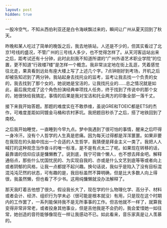 ```yaml
---
layout: post
hidden: true
---
```

一股冷空气，不知从西伯利亚还是白令海峡飘过来的，瞬间让广州从夏天回到了秋天。

昨晚和某人吃过了简单的晚饭之后，我去地铁站，人还是不少的，但其实看过了北京1号线的盛况，不管广州的三号线人多少，也不觉得怎样了。从天河客运站出来之后，距考试还有十分钟，此时此刻我不知道所谓的“广州外语艺术职业学院”的位置，更不知道“行政楼7楼”是怎样一个概念。我非常淡定地在街上乱逛，凭着感觉往北走，果真看到远处有座大楼上写了上述几个字。7点钟刚好到考场，开机之后却被告知迟到了两分钟。我站起身去找托业的监考，监考让我去找一个负责的女的，我去找到了那个女的，她说她是宝洁的，让我找托业的……总之情况就是如此，最后我完成了这个角色扮演经典单项找人任务，终于找到了传说中的那个女的，她很快给我搞定。事情的后果是我对宝洁和托业两方的印象全部一落千丈。

接下来我开始答题。那题的难度实在不敢恭维，虽说GRE和TOEIC都是ETS的杰作，可难度差距如同镀金马桶和农村茅坑。我把题目秒杀了之后，搭了地铁回到了南校。

之后我开始睡觉，一直睡到今早九点。梦中我遇到了很可怕的事情，醒来之后吓得一身冷汗。没有个人哲学的人生真是悲痛。因为每天过得都是浑浑噩噩。如果非要在我现在的头脑中找出一个合适的人生哲学，我猜便是拜金主义一类了。我把人人喊打的这种观念当作奋斗的唯一标准，是不是有点太二了呢。如果现在转移的话，最靠谱的信仰应该是慵懒教了。说到底，我宁可做个懒人，也不想去拜金吧。解释通俗点，那些什么忧国忧民的、为实现自我的、亦或是什么文艺到底等等或者向上或者阴郁的风格，让我一点都提不起兴趣。换句话说，我似乎是陷入了没有目标混混沌沌茫然的状态，可有趣的是，我目标虽然不算明确，但是比大多数人向上得很，我虽然懒，但也看了不少书。这用纯慵懒就没办法解释了。

那天我盯着吉他想了很久。假设我长大了，现在学的什么物理化学、高分子、材料或者会计、经济、组织行为学未必（很可能是根本就没）有用，只是现在这个时期内的工作罢了，一系列能保持我不是无所事事的工作。但吉他就不一样了，就算我变得非常非常老，或者投身其他事业，但是吉他我是不会扔的，我会爱惜她一如往常，她创造的音符能够像现在一样让我感动不已。如此看来，音乐家真是让人羡慕的。